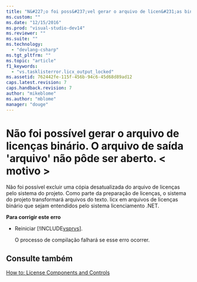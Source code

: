 ```yaml
---
title: "N&#227;o foi poss&#237;vel gerar o arquivo de licen&#231;as bin&#225;rio. O arquivo de sa&#237;da &#39;arquivo&#39; n&#227;o p&#244;de ser aberto. &lt; motivo &gt; | Microsoft Docs"
ms.custom: ""
ms.date: "12/15/2016"
ms.prod: "visual-studio-dev14"
ms.reviewer: ""
ms.suite: ""
ms.technology: 
  - "devlang-csharp"
ms.tgt_pltfrm: ""
ms.topic: "article"
f1_keywords: 
  - "vs.tasklisterror.licx_output_locked"
ms.assetid: 762442fe-115f-456b-94c6-45d68d89ad12
caps.latest.revision: 7
caps.handback.revision: 7
author: "mikeblome"
ms.author: "mblome"
manager: "douge"
---
```

# N&#227;o foi poss&#237;vel gerar o arquivo de licen&#231;as bin&#225;rio. O arquivo de sa&#237;da &#39;arquivo&#39; n&#227;o p&#244;de ser aberto. &lt; motivo &gt;
Não foi possível excluir uma cópia desatualizada do arquivo de licenças pelo sistema do projeto. Como parte da preparação de licenças, o sistema do projeto transformará arquivos do texto. licx em arquivos de licenças binário que sejam entendidos pelo sistema licenciamento .NET.  
  
 **Para corrigir este erro**  
  
-   Reiniciar [!INCLUDE[vsprvs](../assembler/masm/includes/vsprvs_md.md)].  
  
     O processo de compilação falhará se esse erro ocorrer.  
  
## Consulte também  
 [How to: License Components and Controls](../Topic/How%20to:%20License%20Components%20and%20Controls.md)